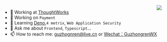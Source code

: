 <img align="right" src="https://github-readme-stats.vercel.app/api?username=guzhongren&show_icons=true&icon_color=805AD5&text_color=000&bg_color=ffffff&hide_title=true" />

- 🏢 Working at [ThoughtWorks](https://thoughtworks.com)
- 🔭 Working on `Payment`
- 🌱 Learning [Deno](https://deno.land/),`4 metrix`,  `Web Application Security`
- 💬 Ask me about `Frontend`, `Typescript`...
- 📫 How to reach me: [guzhognren@live.cn](guzhognren@live.cn) or [Wechat：GuzhongrenWX]()